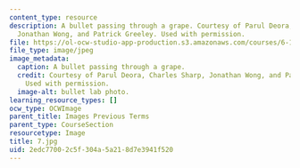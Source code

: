 ```yaml
---
content_type: resource
description: A bullet passing through a grape. Courtesy of Parul Deora, Charles Sharp,
  Jonathan Wong, and Patrick Greeley. Used with permission.
file: https://ol-ocw-studio-app-production.s3.amazonaws.com/courses/6-163-strobe-project-laboratory-fall-2005/2edc77002c5f304a5a218d7e3941f520_7.jpg
file_type: image/jpeg
image_metadata:
  caption: A bullet passing through a grape.
  credit: Courtesy of Parul Deora, Charles Sharp, Jonathan Wong, and Patrick Greeley.
    Used with permission.
  image-alt: bullet lab photo.
learning_resource_types: []
ocw_type: OCWImage
parent_title: Images Previous Terms
parent_type: CourseSection
resourcetype: Image
title: 7.jpg
uid: 2edc7700-2c5f-304a-5a21-8d7e3941f520
---
```

